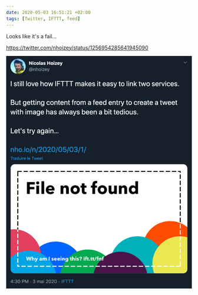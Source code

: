 ```yaml
---
date: 2020-05-03 16:51:21 +02:00
tags: [Twitter, IFTTT, feed]
---
```


Looks like it's a fail…

https://twitter.com/nhoizey/status/1256954285641945090

![screenshot of a failed image share on Twitter](ifttt-feed-to-tweet-fail.png)